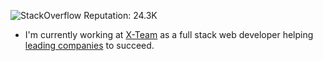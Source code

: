 ![StackOverflow Reputation: 24.3K](https://img.shields.io/badge/Reputation-24.3K-F27F33?logo=stackoverflow)

- I'm currently working at [X-Team](https://x-team.com/) as a full stack web developer helping [leading companies](https://x-team.com/case-studies/) to succeed.
